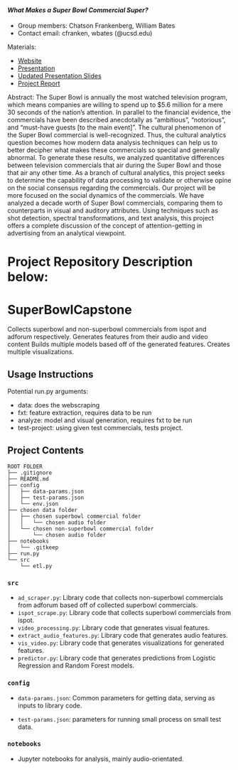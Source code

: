 #### *What Makes a Super Bowl Commercial Super?*
* Group members: Chatson Frankenberg, William Bates
* Contact email: cfranken, wbates (@ucsd.edu)

Materials: 
* [Website](https://chatsonf.github.io/SuperBowlCapstoneWebPage/)
* [Presentation](https://vimeo.com/430842102)
* [Updated Presentation Slides](https://docs.google.com/presentation/d/1FktHf1JZBBYm8WkiyY9Ce1XPOi9XqAeOePjYjbH0hWE/edit?usp=sharing)
* [Project Report](https://drive.google.com/file/d/1FgO24ujWUXjq8vkLYdiR3ezzCbOutoCW/view)

Abstract: The Super Bowl is annually the most watched television program, which means companies are willing to spend up to $5.6 million for a mere 30 seconds of the nation’s attention. In parallel to the financial evidence, the commercials have been described anecdotally as “ambitious”, “notorious”, and “must-have guests [to the main event]”. The cultural phenomenon of the Super Bowl commercial is well-recognized. Thus, the cultural analytics question becomes how modern data analysis techniques can help us to better decipher what makes these commercials so special and generally abnormal. To generate these results, we analyzed quantitative differences between television commercials that air during the Super Bowl and those that air any other time. As a branch of cultural analytics, this project seeks to determine the capability of data processing to validate or otherwise opine on the social consensus regarding the commercials. Our project will be more focused on the social dynamics of the commercials. We have analyzed a decade worth of Super Bowl commercials, comparing them to counterparts in visual and auditory attributes. Using techniques such as shot detection, spectral transformations, and text analysis, this project offers a complete discussion of the concept of attention-getting in advertising from an analytical viewpoint.

# Project Repository Description below:

# SuperBowlCapstone

Collects superbowl and non-superbowl commercials from ispot and adforum respectively.
Generates features from their audio and video content
Builds multiple models based off of the generated features.
Creates multiple visualizations.

## Usage Instructions

Potential run.py arguments:
* data: does the webscraping
* fxt: feature extraction, requires data to be run
* analyze: model and visual generation, requires fxt to be run
* test-project: using given test commercials, tests project.

## Project Contents

```
ROOT FOLDER
├── .gitignore
├── README.md
├── config
│   ├── data-params.json
│   ├── test-params.json
│   └── env.json
├── chosen data folder
│   ├── chosen superbowl commercial folder
│   │   └── chosen audio folder
│   └── chosen non-superbowl commercial folder
│       └── chosen audio folder
├── notebooks
│   └── .gitkeep
├── run.py
└── src
    └── etl.py
```

### `src`

* `ad_scraper.py`: Library code that collects non-superbowl commercials from adforum based off of collected superbowl commercials.
* `ispot_scrape.py`: Library code that collects superbowl commercials from ispot.
* `video_processing.py`: Library code that generates visual features.
* `extract_audio_features.py`: Library code that generates audio features.
* `vis_video.py`: Library code that generates visualizations for generated features.
* `predictor.py`: Library code that generates predictions from Logistic Regression and Random Forest models.

### `config`

* `data-params.json`: Common parameters for getting data, serving as
  inputs to library code.
  
* `test-params.json`: parameters for running small process on small
  test data.

### `notebooks`

* Jupyter notebooks for analysis, mainly audio-orientated.
